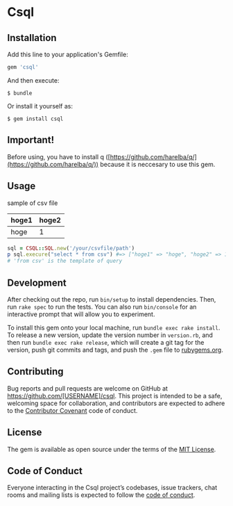 # Csql

## Installation

Add this line to your application's Gemfile:

```ruby
gem 'csql'
```

And then execute:

    $ bundle

Or install it yourself as:

    $ gem install csql

## Important!
Before using, you have to install q ([https://github.com/harelba/q/](https://github.com/harelba/q/)) because it is neccesary to use this gem.

## Usage
sample of csv file

|hoge1|hoge2|
|---|---|
|hoge|1|

```ruby
sql = CSQL::SQL.new('/your/csvfile/path')
p sql.execure("select * from csv") #=> ["hoge1" => "hoge", "hoge2" => 1}]
# 'from csv' is the template of query
```

## Development

After checking out the repo, run `bin/setup` to install dependencies. Then, run `rake spec` to run the tests. You can also run `bin/console` for an interactive prompt that will allow you to experiment.

To install this gem onto your local machine, run `bundle exec rake install`. To release a new version, update the version number in `version.rb`, and then run `bundle exec rake release`, which will create a git tag for the version, push git commits and tags, and push the `.gem` file to [rubygems.org](https://rubygems.org).

## Contributing

Bug reports and pull requests are welcome on GitHub at https://github.com/[USERNAME]/csql. This project is intended to be a safe, welcoming space for collaboration, and contributors are expected to adhere to the [Contributor Covenant](http://contributor-covenant.org) code of conduct.

## License

The gem is available as open source under the terms of the [MIT License](https://opensource.org/licenses/MIT).

## Code of Conduct

Everyone interacting in the Csql project’s codebases, issue trackers, chat rooms and mailing lists is expected to follow the [code of conduct](https://github.com/[USERNAME]/csql/blob/master/CODE_OF_CONDUCT.md).
